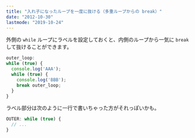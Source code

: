 ```yaml
---
title: "入れ子になったループを一度に抜ける（多重ループからの break）"
date: "2012-10-30"
lastmode: "2019-10-24"
---
```


外側の `while` ループにラベルを設定しておくと、内側のループから一気に `break` して抜けることができます。

```javascript
outer_loop:
while (true) {
  console.log('AAA');
  while (true) {
    console.log('BBB');
    break outer_loop;
  }
}
```

ラベル部分は次のように一行で書いちゃった方がそれっぽいかも。

```javascript
OUTER: while (true) {
  // ...
}
```

